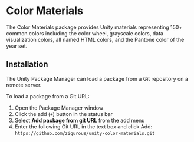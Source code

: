 # Color Materials

The Color Materials package provides Unity materials representing 150+ common colors including the color wheel, grayscale colors, data visualization colors, all named HTML colors, and the Pantone color of the year set.

## Installation

The Unity Package Manager can load a package from a Git repository on a remote server.

To load a package from a Git URL:

1. Open the Package Manager window
2. Click the add (`+`) button in the status bar
3. Select **Add package from git URL** from the add menu
4. Enter the following Git URL in the text box and click Add:
   `https://github.com/zigurous/unity-color-materials.git`
